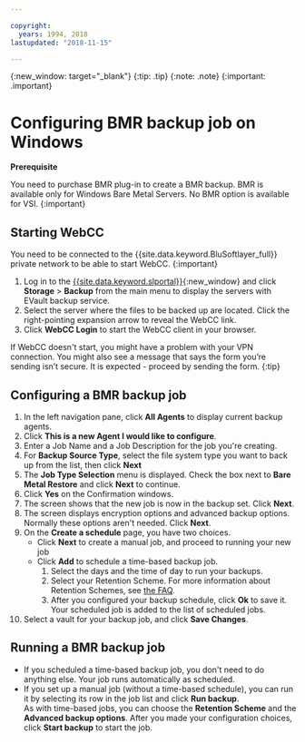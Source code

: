 ```yaml
---

copyright:
  years: 1994, 2018
lastupdated: "2018-11-15"

---
```

{:new_window: target="_blank"}
{:tip: .tip}
{:note: .note}
{:important: .important}

# Configuring BMR backup job on Windows

**Prerequisite**

You need to purchase BMR plug-in to create a BMR backup. BMR is available only for Windows Bare Metal Servers. No BMR option is available for VSI.
{:important}

## Starting WebCC

You need to be connected to the {{site.data.keyword.BluSoftlayer_full}} private network to be able to start WebCC.
{:important}

1. Log in to the [{{site.data.keyword.slportal}}](https://control.softlayer.com/){:new_window} and click **Storage** > **Backup** from the main menu to display the servers with EVault backup service.
2. Select the server where the files to be backed up are located. Click the right-pointing expansion arrow to reveal the WebCC link.
4. Click **WebCC Login** to start the WebCC client in your browser.


  If WebCC doesn't start, you might have a problem with your VPN connection. You might also see a message that says the form you’re sending isn’t secure. It is expected - proceed by sending the form.
  {:tip}

## Configuring a BMR backup job

1. In the left navigation pane, click **All Agents** to display current backup agents.
2. Click **This is a new Agent I would like to configure**.
3. Enter a Job Name and a Job Description for the job you're creating.
4. For **Backup Source Type**, select the file system type you want to back up from the list, then click **Next**
5. The **Job Type Selection** menu is displayed. Check the box next to **Bare Metal Restore** and click **Next** to continue.
6. Click **Yes** on the Confirmation windows.
7. The screen shows that the new job is now in the backup set. Click **Next**.
8. The screen displays encryption options and advanced backup options. Normally these options aren't needed. Click **Next**.   
9. On the **Create a schedule** page, you have two choices.
   - Click **Next** to create a manual job, and proceed to running your new job
   - Click **Add** to schedule a time-based backup job.
     1. Select the days and the time of day to run your backups.
     2. Select your Retention Scheme. For more information about Retention Schemes, see [the FAQ](faqs.html).
     3. After you configured your backup schedule, click **Ok** to save it. Your scheduled job is added to the list of scheduled jobs.
10. Select a vault for your backup job, and click **Save Changes**.


## Running a BMR backup job

  - If you scheduled a time-based backup job, you don't need to do anything else. Your job runs automatically as scheduled.
  - If you set up a manual job (without a time-based schedule), you can run it by selecting its row in the job list and click **Run backup**. <br/> As with time-based jobs, you can choose the **Retention Scheme** and the **Advanced backup options**. After you made your configuration choices, click **Start backup** to start the job.

